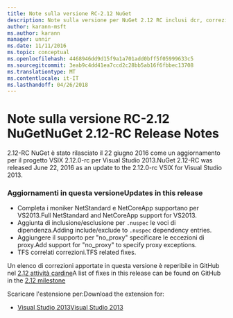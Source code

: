 ```yaml
---
title: Note sulla versione RC-2.12 NuGet
description: Note sulla versione per NuGet 2.12 RC inclusi dcr, correzioni di bug, le funzionalità aggiunte e problemi noti.
author: karann-msft
ms.author: karann
manager: unnir
ms.date: 11/11/2016
ms.topic: conceptual
ms.openlocfilehash: 4468946dd9d15f9a1a701add0bff5f05999633c5
ms.sourcegitcommit: 3eab9c4dd41ea7ccd2c28bb5ab16f6fbbec13708
ms.translationtype: MT
ms.contentlocale: it-IT
ms.lasthandoff: 04/26/2018
---
```

# <a name="nuget-212-rc-release-notes"></a><span data-ttu-id="6e656-103">Note sulla versione RC-2.12 NuGet</span><span class="sxs-lookup"><span data-stu-id="6e656-103">NuGet 2.12-RC Release Notes</span></span>

<span data-ttu-id="6e656-104">2.12-RC NuGet è stato rilasciato il 22 giugno 2016 come un aggiornamento per il progetto VSIX 2.12.0-rc per Visual Studio 2013.</span><span class="sxs-lookup"><span data-stu-id="6e656-104">NuGet 2.12-RC was released June 22, 2016 as an update to the 2.12.0-rc VSIX for Visual Studio 2013.</span></span>

### <a name="updates-in-this-release"></a><span data-ttu-id="6e656-105">Aggiornamenti in questa versione</span><span class="sxs-lookup"><span data-stu-id="6e656-105">Updates in this release</span></span>

* <span data-ttu-id="6e656-106">Completa i moniker NetStandard e NetCoreApp supportano per VS2013.</span><span class="sxs-lookup"><span data-stu-id="6e656-106">Full NetStandard  and NetCoreApp support for VS2013.</span></span>
* <span data-ttu-id="6e656-107">Aggiunta di inclusione/esclusione per `.nuspec` le voci di dipendenza.</span><span class="sxs-lookup"><span data-stu-id="6e656-107">Adding include/exclude to `.nuspec` dependency entries.</span></span>
* <span data-ttu-id="6e656-108">Aggiungere il supporto per "no_proxy" specificare le eccezioni di proxy.</span><span class="sxs-lookup"><span data-stu-id="6e656-108">Add support for "no_proxy" to specify proxy exceptions.</span></span>
* <span data-ttu-id="6e656-109">TFS correlati correzioni.</span><span class="sxs-lookup"><span data-stu-id="6e656-109">TFS related fixes.</span></span>

<span data-ttu-id="6e656-110">Un elenco di correzioni apportate in questa versione è reperibile in GitHub nel [2.12 attività cardine](https://github.com/NuGet/Home/issues?q=milestone%3A2.12+is%3Aclosed)</span><span class="sxs-lookup"><span data-stu-id="6e656-110">A list of fixes in this release can be found on GitHub in the [2.12 milestone](https://github.com/NuGet/Home/issues?q=milestone%3A2.12+is%3Aclosed)</span></span>

<span data-ttu-id="6e656-111">Scaricare l'estensione per:</span><span class="sxs-lookup"><span data-stu-id="6e656-111">Download the extension for:</span></span>

* [<span data-ttu-id="6e656-112">Visual Studio 2013</span><span class="sxs-lookup"><span data-stu-id="6e656-112">Visual Studio 2013</span></span>](https://dist.nuget.org/visualstudio-2013-vsix/v2.12.0-rc/NuGet.Tools.vsix)

